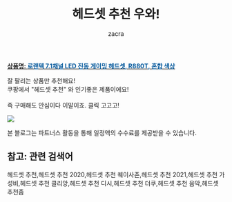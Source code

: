 ﻿---
layout: post
title:  "헤드셋 추천 우와!"
author: zacra
categories: [ 아이템 ]
tags: [헤드셋 추천,헤드셋 추천 2020,헤드셋 추천 퀘이사존,헤드셋 추천 2021,헤드셋 추천 가성비,헤드셋 추천 클리앙,헤드셋 추천 디시,헤드셋 추천 더쿠,헤드셋 추천 음악,헤드셋 추천좀]
image: https://static.coupangcdn.com/image/retail/images/2019/10/29/15/3/dad0a3d7-98b4-40b4-9e89-a970550f9170.jpg 
description: "쿠팡에서 헤드셋 추천 관련 상품으로 가장 잘팔리는 제품 중 하나라는 사실!!."
rating: 4.5
---

<a href="https://link.coupang.com/re/AFFSDP?lptag=AF8407795&pageKey=327248161&itemId=1047115295&vendorItemId=5510338386&traceid=V0-153-013e6bc851fdb735"><b>상품명: <font color='#01579B'>로랜텍 7.1채널 LED 진동 게이밍 헤드셋, R880T, 혼합 색상</font></b></a>

잘 팔리는 상품만 추천해요!<br/>
쿠팡에서 "헤드셋 추천" 와 인기좋은 제품이에요!<br/><br/>
즉 구매해도 안심이다 이말이죠. 클릭 고고고! <br/>



<a href="https://link.coupang.com/re/AFFSDP?lptag=AF8407795&pageKey=327248161&itemId=1047115295&vendorItemId=5510338386&traceid=V0-153-013e6bc851fdb735"><img src="https://thumbnail8.coupangcdn.com/thumbnails/remote/q89/image/retail/images/674297474462893-0f9c00f0-ba5c-4acb-b30f-e395ba240597.jpg"></a> 

본 블로그는 파트너스 활동을 통해 일정액의 수수료를 제공받을 수 있습니다.

## 참고: 관련 검색어    
헤드셋 추천,헤드셋 추천 2020,헤드셋 추천 퀘이사존,헤드셋 추천 2021,헤드셋 추천 가성비,헤드셋 추천 클리앙,헤드셋 추천 디시,헤드셋 추천 더쿠,헤드셋 추천 음악,헤드셋 추천좀